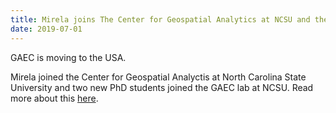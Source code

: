 ```yaml
---
title: Mirela joins The Center for Geospatial Analytics at NCSU and the Lab has two 2 new PhD students
date: 2019-07-01
---
```


GAEC is moving to the USA.

<!--more-->

Mirela joined the Center for Geospatial Analyctis at North Carolina State University and two new PhD students joined the GAEC lab at NCSU. Read more about this <a href = "https://cnr.ncsu.edu/geospatial/news/2019/09/17/center-welcomes-newest-member-of-geospatial-analytics-cluster/"> here</a>. 




